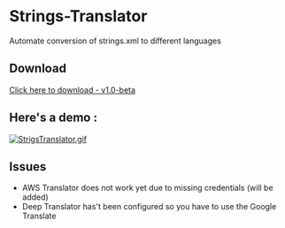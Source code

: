 # Strings-Translator

Automate conversion of strings.xml to different languages

## Download
[Click here to download - v1.0-beta](https://github.com/wakaztahir/Strings-Translator/releases/download/v1.0/Strings.Translator-v1b.exe)

## Here's a demo : 

[![StrigsTranslator.gif](https://s3.gifyu.com/images/StrigsTranslator.gif)](https://gifyu.com/image/t5ao)

## Issues

  * AWS Translator does not work yet due to missing credentials (will be added)
  * Deep Translator has't been configured so you have to use the Google Translate
